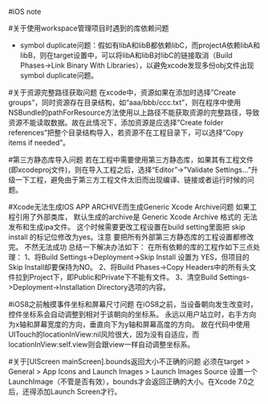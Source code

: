 #iOS note

#关于使用workspace管理项目时遇到的库依赖问题
* symbol duplicate问题：假如有libA和libB都依赖libC，而projectA依赖libA和libB，则在target设置中，可以将libA和libB对libC的链接取消（Build Phases->Link Binary With Libraries），以避免xcode发现多份obj文件出现symbol duplicate问题。

#关于资源完整路径获取问题
	在xcode中，资源如果在添加时选择”Create groups”，同时资源存在目录结构，如“aaa/bbb/ccc.txt”，则在程序中使用NSBundle的pathForResource方法使用以上路径不能获取资源的完整路径，导致资源不能读取数据。故在此情况下，添加资源是应选择”Create folder references”把整个目录结构导入，若资源不在工程目录下，可以选择”Copy items if needed”。
	
#第三方静态库导入问题
	若在工程中需要使用第三方静态库，如果其有工程文件(即xcodeproj文件)，则在导入工程之后，选择“Editor”->”Validate Settings...”升级一下工程，避免由于第三方工程文件太旧而出现编译、链接或者运行时候的问题。
	
#Xcode无法生成IOS APP ARCHIVE而生成Generic Xcode Archive问题
	如果工程引用了外部类库， 默认生成的archive是 Generic Xcode Archive 格式的 无法发布和生成ipa文件。
	这个时候需要更改工程设置在build setting里面把 skip install 的标记位修改为yes。注意 要把所有外部第三方静态库的工程设置都修改完。
	不然无法成功
	总结一下解决办法如下：
	在所有依赖的库的工程作如下三点处理：
	1、将Build Settings->Deployment->Skip Install 设置为 YES，但项目的Skip Install却要保持为NO。
	2、将Build Phases->Copy Headers中的所有头文件拉到Project下，即Public和Private下不能有文件。
	3、清空Build Settings->Deployment->Installation Directory选项的内容。

#iOS8之前触摸事件坐标和屏幕尺寸问题
	在iOS8之前，当设备朝向发生改变时，控件坐标系会自动调整到相对于该朝向的坐标系。
	永远以用户站立时，右手方向为x轴和屏幕宽度的方向，垂直向下为y轴和屏幕高度的方向。
	故在代码中使用UITouch的locationInView:nil风险很大，因为没有自适应，而locationInView:self.view则会跟view一样自动调整坐标系。
	
#关于[UIScreen mainScreen].bounds返回大小不正确的问题
	必须在target > General > App Icons and Launch Images > Launch Images Source 设置一个LaunchImage（不管是否有效），bounds才会返回正确的大小。在Xcode 7.0之后，还得添加Launch Screen才行。